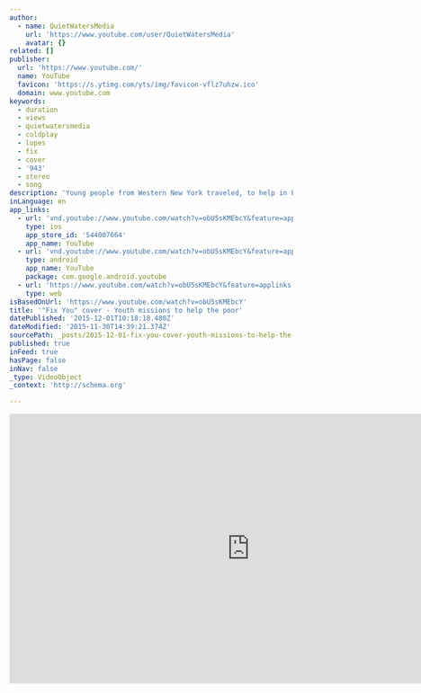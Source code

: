```yaml
---
author:
  - name: QuietWatersMedia
    url: 'https://www.youtube.com/user/QuietWatersMedia'
    avatar: {}
related: []
publisher:
  url: 'https://www.youtube.com/'
  name: YouTube
  favicon: 'https://s.ytimg.com/yts/img/favicon-vflz7uhzw.ico'
  domain: www.youtube.com
keywords:
  - duration
  - views
  - quietwatersmedia
  - coldplay
  - lopes
  - fix
  - cover
  - '943'
  - stereo
  - song
description: 'Young people from Western New York traveled, to help in Peru and Ghana, also helping one another with their fundraising projects - afterwards they recorded this song in remembrance of their experiences.'
inLanguage: en
app_links:
  - url: 'vnd.youtube://www.youtube.com/watch?v=obU5sKMEbcY&feature=applinks'
    type: ios
    app_store_id: '544007664'
    app_name: YouTube
  - url: 'vnd.youtube://www.youtube.com/watch?v=obU5sKMEbcY&feature=applinks'
    type: android
    app_name: YouTube
    package: com.google.android.youtube
  - url: 'https://www.youtube.com/watch?v=obU5sKMEbcY&feature=applinks'
    type: web
isBasedOnUrl: 'https://www.youtube.com/watch?v=obU5sKMEbcY'
title: '"Fix You" cover - Youth missions to help the poor'
datePublished: '2015-12-01T10:18:18.480Z'
dateModified: '2015-11-30T14:39:21.374Z'
sourcePath: _posts/2015-12-01-fix-you-cover-youth-missions-to-help-the-poor.md
published: true
inFeed: true
hasPage: false
inNav: false
_type: VideoObject
_context: 'http://schema.org'

---
```

<iframe src="https://cdn.embedly.com/widgets/media.html?src=https%3A%2F%2Fwww.youtube.com%2Fembed%2FobU5sKMEbcY%3Ffeature%3Doembed&amp;url=https%3A%2F%2Fwww.youtube.com%2Fwatch%3Fv%3DobU5sKMEbcY&amp;image=https%3A%2F%2Fi.ytimg.com%2Fvi%2FobU5sKMEbcY%2Fhqdefault.jpg&amp;key=b7d04c9b404c499eba89ee7072e1c4f7&amp;type=text%2Fhtml&amp;schema=youtube" width="854" height="480" scrolling="no" frameborder="0" allowfullscreen="allowfullscreen" style=""></iframe>